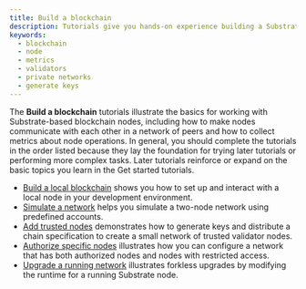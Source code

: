 ```yaml
---
title: Build a blockchain
description: Tutorials give you hands-on experience building a Substrate blockchain, adding features, submitting simple transactions, and observing node operations.
keywords:
  - blockchain
  - node
  - metrics
  - validators
  - private networks
  - generate keys
---
```


The **Build a blockchain** tutorials illustrate the basics for working with Substrate-based blockchain nodes, including how to make nodes communicate with each other in a network of peers and how to collect metrics about node operations.
In general, you should complete the tutorials in the order listed because they lay the foundation for trying later tutorials or performing more complex tasks.
Later tutorials reinforce or expand on the basic topics you learn in the Get started tutorials.

- [Build a local blockchain](./build-local-blockchain.md) shows you how to set up and interact with a local node in your development environment.
- [Simulate a network](./simulate-network.md) helps you simulate a two-node network using predefined accounts.
- [Add trusted nodes](./add-trusted-nodes.md) demonstrates how to generate keys and distribute a chain specification to create a small network of trusted validator nodes.
- [Authorize specific nodes](./authorize-specific-nodes.md/) illustrates how you can configure a network that has both authorized nodes and nodes with restricted access.
- [Upgrade a running network](./upgrade-a-running-network.md) illustrates forkless upgrades by modifying the runtime for a running Substrate node.
